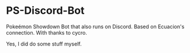 # PS-Discord-Bot
Pokeémon Showdown Bot that also runs on Discord.
Based on Ecuacion's connection.
With thanks to cycro.

Yes, I did do some stuff myself.
